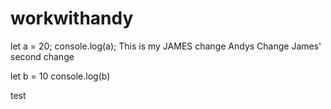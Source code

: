 # workwithandy
let a = 20;
console.log(a);
This is my JAMES change
Andys Change
James' second change

let b = 10 
console.log(b)

test